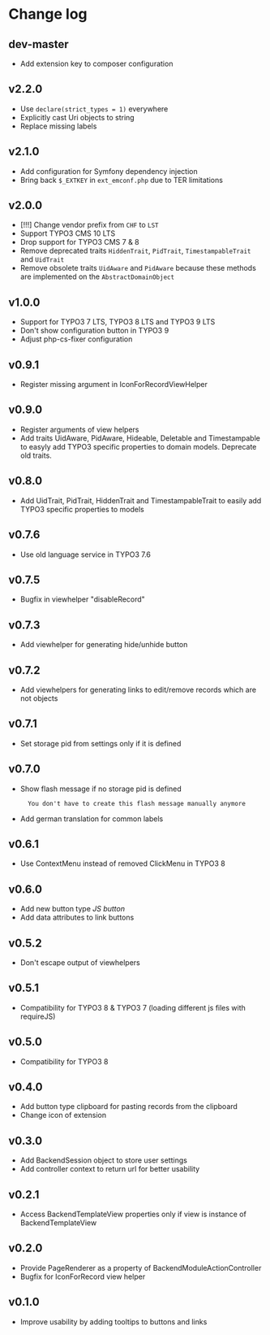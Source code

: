 # Change log

## dev-master
- Add extension key to composer configuration

## v2.2.0
- Use `declare(strict_types = 1)` everywhere
- Explicitly cast Uri objects to string
- Replace missing labels

## v2.1.0
- Add configuration for Symfony dependency injection
- Bring back `$_EXTKEY` in `ext_emconf.php` due to TER limitations

## v2.0.0
- [!!!] Change vendor prefix from `CHF` to `LST`
- Support TYPO3 CMS 10 LTS
- Drop support for TYPO3 CMS 7 & 8
- Remove deprecated traits `HiddenTrait`, `PidTrait`, `TimestampableTrait` and `UidTrait`
- Remove obsolete traits `UidAware` and `PidAware` because these methods are implemented on the `AbstractDomainObject`

## v1.0.0
- Support for TYPO3 7 LTS, TYPO3 8 LTS and TYPO3 9 LTS
- Don't show configuration button in TYPO3 9
- Adjust php-cs-fixer configuration

## v0.9.1
- Register missing argument in IconForRecordViewHelper

## v0.9.0
- Register arguments of view helpers
- Add traits UidAware, PidAware, Hideable, Deletable and Timestampable to easyly add TYPO3 specific properties to domain models. Deprecate old traits.

## v0.8.0
- Add UidTrait, PidTrait, HiddenTrait and TimestampableTrait to easily add TYPO3 specific properties to models

## v0.7.6
- Use old language service in TYPO3 7.6

## v0.7.5
- Bugfix in viewhelper "disableRecord"

## v0.7.3
- Add viewhelper for generating hide/unhide button

## v0.7.2
- Add viewhelpers for generating links to edit/remove records which are not objects

## v0.7.1
- Set storage pid from settings only if it is defined

## v0.7.0
- Show flash message if no storage pid is defined

        You don't have to create this flash message manually anymore

- Add german translation for common labels

## v0.6.1
- Use ContextMenu instead of removed ClickMenu in TYPO3 8

## v0.6.0
- Add new button type _JS button_
- Add data attributes to link buttons

## v0.5.2
- Don't escape output of viewhelpers

## v0.5.1
- Compatibility for TYPO3 8 & TYPO3 7 (loading different js files with requireJS)

## v0.5.0
- Compatibility for TYPO3 8

## v0.4.0
- Add button type clipboard for pasting records from the clipboard
- Change icon of extension

## v0.3.0
- Add BackendSession object to store user settings
- Add controller context to return url for better usability

## v0.2.1
- Access BackendTemplateView properties only if view is instance of BackendTemplateView

## v0.2.0
- Provide PageRenderer as a property of BackendModuleActionController
- Bugfix for IconForRecord view helper

## v0.1.0
- Improve usability by adding tooltips to buttons and links

